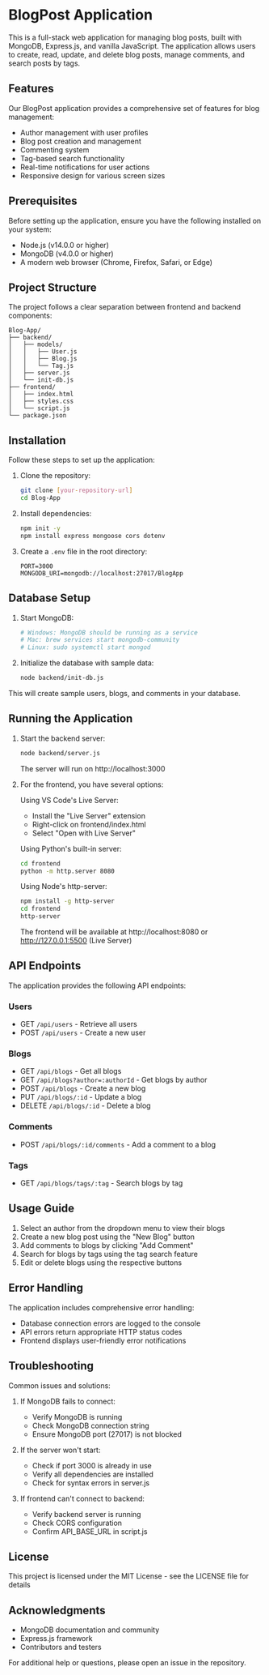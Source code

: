 # BlogPost Application

This is a full-stack web application for managing blog posts, built with MongoDB, Express.js, and vanilla JavaScript. The application allows users to create, read, update, and delete blog posts, manage comments, and search posts by tags.

## Features

Our BlogPost application provides a comprehensive set of features for blog management:

- Author management with user profiles
- Blog post creation and management
- Commenting system
- Tag-based search functionality
- Real-time notifications for user actions
- Responsive design for various screen sizes

## Prerequisites

Before setting up the application, ensure you have the following installed on your system:

- Node.js (v14.0.0 or higher)
- MongoDB (v4.0.0 or higher)
- A modern web browser (Chrome, Firefox, Safari, or Edge)

## Project Structure

The project follows a clear separation between frontend and backend components:

```
Blog-App/
├── backend/
│   ├── models/
│   │   ├── User.js
│   │   ├── Blog.js
│   │   └── Tag.js
│   ├── server.js
│   └── init-db.js
├── frontend/
│   ├── index.html
│   ├── styles.css
│   └── script.js
└── package.json
```

## Installation

Follow these steps to set up the application:

1. Clone the repository:
   ```bash
   git clone [your-repository-url]
   cd Blog-App
   ```

2. Install dependencies:
   ```bash
   npm init -y
   npm install express mongoose cors dotenv
   ```

3. Create a `.env` file in the root directory:
   ```
   PORT=3000
   MONGODB_URI=mongodb://localhost:27017/BlogApp
   ```

## Database Setup

1. Start MongoDB:
   ```bash
   # Windows: MongoDB should be running as a service
   # Mac: brew services start mongodb-community
   # Linux: sudo systemctl start mongod
   ```

2. Initialize the database with sample data:
   ```bash
   node backend/init-db.js
   ```

This will create sample users, blogs, and comments in your database.

## Running the Application

1. Start the backend server:
   ```bash
   node backend/server.js
   ```
   The server will run on http://localhost:3000

2. For the frontend, you have several options:

   Using VS Code's Live Server:
   - Install the "Live Server" extension
   - Right-click on frontend/index.html
   - Select "Open with Live Server"
   
   Using Python's built-in server:
   ```bash
   cd frontend
   python -m http.server 8080
   ```
   
   Using Node's http-server:
   ```bash
   npm install -g http-server
   cd frontend
   http-server
   ```

   The frontend will be available at http://localhost:8080 or http://127.0.0.1:5500 (Live Server)

## API Endpoints

The application provides the following API endpoints:

### Users
- GET `/api/users` - Retrieve all users
- POST `/api/users` - Create a new user

### Blogs
- GET `/api/blogs` - Get all blogs
- GET `/api/blogs?author=:authorId` - Get blogs by author
- POST `/api/blogs` - Create a new blog
- PUT `/api/blogs/:id` - Update a blog
- DELETE `/api/blogs/:id` - Delete a blog

### Comments
- POST `/api/blogs/:id/comments` - Add a comment to a blog

### Tags
- GET `/api/blogs/tags/:tag` - Search blogs by tag

## Usage Guide

1. Select an author from the dropdown menu to view their blogs
2. Create a new blog post using the "New Blog" button
3. Add comments to blogs by clicking "Add Comment"
4. Search for blogs by tags using the tag search feature
5. Edit or delete blogs using the respective buttons

## Error Handling

The application includes comprehensive error handling:
- Database connection errors are logged to the console
- API errors return appropriate HTTP status codes
- Frontend displays user-friendly error notifications

## Troubleshooting

Common issues and solutions:

1. If MongoDB fails to connect:
   - Verify MongoDB is running
   - Check MongoDB connection string
   - Ensure MongoDB port (27017) is not blocked

2. If the server won't start:
   - Check if port 3000 is already in use
   - Verify all dependencies are installed
   - Check for syntax errors in server.js

3. If frontend can't connect to backend:
   - Verify backend server is running
   - Check CORS configuration
   - Confirm API_BASE_URL in script.js

## License

This project is licensed under the MIT License - see the LICENSE file for details

## Acknowledgments

- MongoDB documentation and community
- Express.js framework
- Contributors and testers

For additional help or questions, please open an issue in the repository.